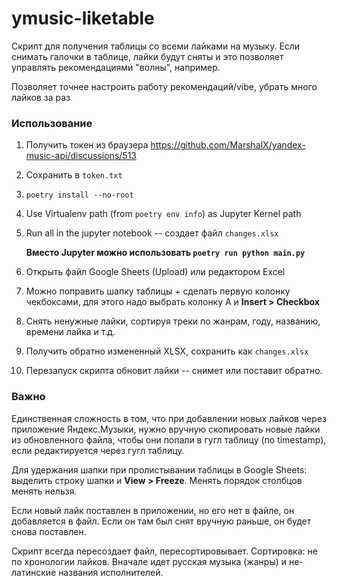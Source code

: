 # ymusic-liketable

Скрипт для получения таблицы со всеми лайками на музыку. Если снимать галочки в таблице, лайки будут сняты и это позволяет управлять рекомендациями "волны", например.

Позволяет точнее настроить работу рекомендаций/vibe, убрать много лайков за раз

### Использование

 1. Получить токен из браузера https://github.com/MarshalX/yandex-music-api/discussions/513
 2. Сохранить в `token.txt`
 3. `poetry install --no-root`
 4. Use Virtualenv path (from `poetry env info`) as Jupyter Kernel path
 5. Run all in the jupyter notebook -- создает файл `changes.xlsx`

    **Вместо Jupyter можно использовать `poetry run python main.py`**

 6. Открыть файл Google Sheets (Upload) или редактором Excel
 6. Можно поправить шапку таблицы + сделать первую колонку чекбоксами, для этого надо выбрать колонку A и **Insert > Checkbox**
 7. Снять ненужные лайки, сортируя треки по жанрам, году, названию, времени лайка и т.д.
 8. Получить обратно измененный XLSX, сохранить как `changes.xlsx`
 9. Перезапуск скрипта обновит лайки -- снимет или поставит обратно.

 ### Важно

Единственная сложность в том, что при добавлении новых лайков через приложение Яндекс.Музыки, нужно вручную скопировать новые лайки из обновленного файла, чтобы они попали в гугл таблицу (по timestamp), если редактируется через гугл таблицу.

Для удержания шапки при пролистывании таблицы в Google Sheets: выделить строку шапки и **View > Freeze**. Менять порядок столбцов менять нельзя.

Если новый лайк поставлен в приложении, но его нет в файле, он добавляется в файл. Если он там был снят вручную раньше, он будет снова поставлен.

Скрипт всегда пересоздает файл, пересортировывает. Сортировка: не по хронологии лайков. Вначале идет русская музыка (жанры) и не-латинские названия исполнителей.